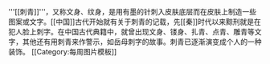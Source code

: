 '''[[刺青]]'''，又称文身、纹身，是用有墨的针刺入皮肤底层而在皮肤上制造一些图案或文字。[[中国]]古代开始就有关于刺青的记载，先[[秦]]时代以来黥刑就是在犯人脸上刺字。在中国古代典籍中，就曾出现文身、镂身、扎青、点青、雕青等文字，其他还有用刺青来作警示，如岳母刺字的故事。刺青已逐渐演变成个人的一种装饰。
<noinclude>[[Category:每周图片模板]]</noinclude>